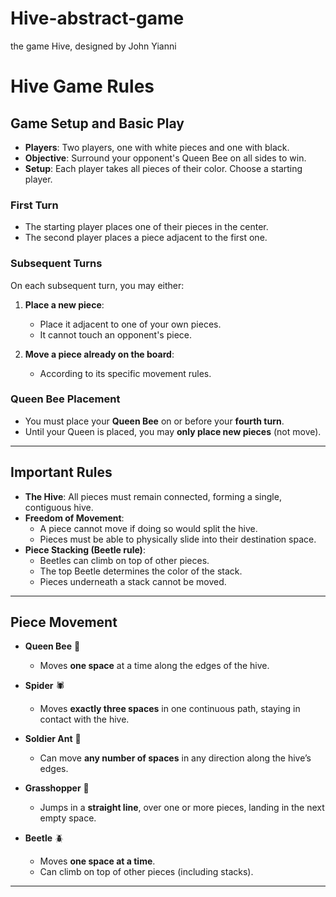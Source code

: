 # Hive-abstract-game
the game Hive, designed by John Yianni
# Hive Game Rules

## Game Setup and Basic Play
- **Players**: Two players, one with white pieces and one with black.  
- **Objective**: Surround your opponent's Queen Bee on all sides to win.  
- **Setup**: Each player takes all pieces of their color. Choose a starting player.  

### First Turn
- The starting player places one of their pieces in the center.  
- The second player places a piece adjacent to the first one.  

### Subsequent Turns
On each subsequent turn, you may either:
1. **Place a new piece**:  
   - Place it adjacent to one of your own pieces.  
   - It cannot touch an opponent's piece.  

2. **Move a piece already on the board**:  
   - According to its specific movement rules.  

### Queen Bee Placement
- You must place your **Queen Bee** on or before your **fourth turn**.  
- Until your Queen is placed, you may **only place new pieces** (not move).  

---

## Important Rules
- **The Hive**: All pieces must remain connected, forming a single, contiguous hive.  
- **Freedom of Movement**:  
  - A piece cannot move if doing so would split the hive.  
  - Pieces must be able to physically slide into their destination space.  
- **Piece Stacking (Beetle rule)**:  
  - Beetles can climb on top of other pieces.  
  - The top Beetle determines the color of the stack.  
  - Pieces underneath a stack cannot be moved.  

---

## Piece Movement

- **Queen Bee** 🐝  
  - Moves **one space** at a time along the edges of the hive.  

- **Spider** 🕷️  
  - Moves **exactly three spaces** in one continuous path, staying in contact with the hive.  

- **Soldier Ant** 🐜  
  - Can move **any number of spaces** in any direction along the hive’s edges.  

- **Grasshopper** 🦗  
  - Jumps in a **straight line**, over one or more pieces, landing in the next empty space.  

- **Beetle** 🪲  
  - Moves **one space at a time**.  
  - Can climb on top of other pieces (including stacks).  

---

